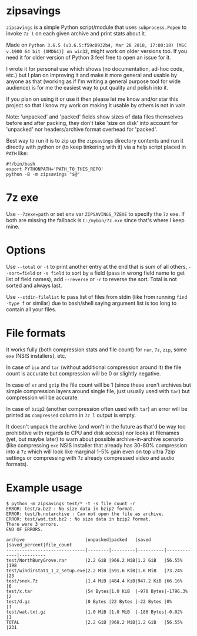 # zipsavings
`zipsavings` is a simple Python script/module that uses `subprocess.Popen`
to invoke `7z l` on each given archive and print stats about it.

Made on `Python 3.6.5 (v3.6.5:f59c0932b4, Mar 28 2018, 17:00:18) [MSC v.1900 64 bit (AMD64)] on win32`,
might work on older versions too. If you need it for older version of Python 3 feel free to open an issue for it.

I wrote it for personal use which shows (no documentation, ad-hoc code, etc.) but
I plan on improving it and make it more general
and usable by anyone as that (working as if I'm writing a general purpose tool
for wide audience) is for me the easiest way to put quality and polish into it.

If you plan on using it or use it then please let me know and/or star this project so
that I know my work on making it usable by others is not in vain.

Note: 'unpacked' and 'packed' fields show sizes of data files themselves
before and after packing, they don't take 'size on disk' into account
for 'unpacked' nor headers/archive format overhead for 'packed'.

Best way to run it is to zip up the `zipsavings` directory contents
and run it directly with python or (to keep tinkering with it) via a help
script placed in `PATH` like:

```
#!/bin/bash
export PYTHONPATH='PATH_TO_THIS_REPO'
python -B -m zipsavings "$@"
```

# 7z exe

Use `--7zexe=path` or set env var `ZIPSAVINGS_7ZEXE` to specify the `7z` exe.
If both are missing the fallback is `C:/mybin/7z.exe` since that's where I keep mine.


# Options
Use `--total` or `-t` to print another entry at the end that is sum of all others,
`--sort=field` or `-s field` to sort by a field (pass in wrong field name to get list of field names),
add `--reverse` or `-r` to reverse the sort. Total is not sorted and always last.

Use `--stdin-filelist` to pass list of files from stdin (like from running `find -type f` or similar)
due to bash/shell saying argument list is too long to contain all your files.


# File formats

It works fully (both compression stats and file
count) for `rar`, `7z`, `zip`, some `exe` (NSIS installers), etc.

In case of `iso` and `tar` (without additional compression around it) the file
count is accurate but compression will be 0 or slightly negative.

In case of `xz` and `gzip` the file count will be 1 (since these aren't archives
but simple compression layers around single file, just usually used with `tar`) but compression will be accurate.

In case of `bzip2` (another compression often used with `tar`) an error will be
printed as `compressed` column in `7z l` output is empty.

It doesn't unpack the archive (and won't in the future as that'd be way too prohibitive with
regards to CPU and disk access) nor looks at filenames (yet, but maybe later) to warn
about possible archive-in-archive scenario (like compressing `exe` NSIS installer that
already has 30-80% compression into a `7z` which will look like marginal 1-5% gain
even on top ultra 7zip settings or compressing with `7z` already compressed video and audio formats).


# Example usage

```
$ python -m zipsavings test/* -t -s file_count -r
ERROR: test/a.bz2 : No size data in bzip2 format.
ERROR: test/b.notarchive : Can not open the file as archive.
ERROR: test/wat.txt.bz2 : No size data in bzip2 format.
There were 3 errors.
END OF ERRORS.

archive                       |unpacked|packed   |saved     |saved_percent|file_count
------------------------------|--------|---------|----------|-------------|----------
test/NorthBuryGrove.rar       |2.2 GiB |966.2 MiB|1.2 GiB   |56.55%       |198
test/windirstat1_1_2_setup.exe|2.2 MiB |591.6 KiB|1.6 MiB   |73.24%       |23
test/snek.7z                  |1.4 MiB |484.4 KiB|947.2 KiB |66.16%       |6
test/x.tar                    |54 Bytes|1.0 KiB  |-970 Bytes|-1796.3%     |2
test/d.gz                     |0 Bytes |22 Bytes |-22 Bytes |0%           |1
test/wat.txt.gz               |1.0 MiB |1.0 MiB  |-186 Bytes|-0.02%       |1
TOTAL                         |2.2 GiB |968.2 MiB|1.2 GiB   |56.55%       |231
```
